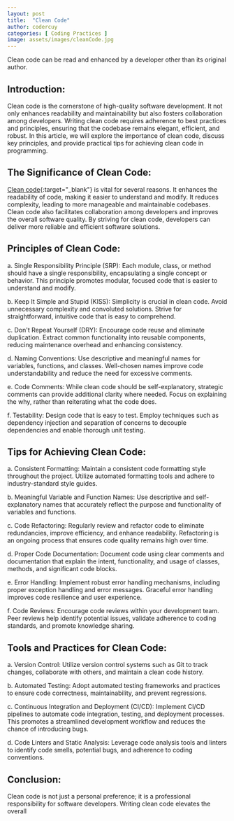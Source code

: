 ```yaml
---
layout: post
title:  "Clean Code"
author: codercuy
categories: [ Coding Practices ]
image: assets/images/cleanCode.jpg
---
```


Clean code can be read and enhanced by a developer other than its original author.

## Introduction:

Clean code is the cornerstone of high-quality software development. It not only enhances readability and maintainability but also fosters collaboration among developers. Writing clean code requires adherence to best practices and principles, ensuring that the codebase remains elegant, efficient, and robust. In this article, we will explore the importance of clean code, discuss key principles, and provide practical tips for achieving clean code in programming.

## The Significance of Clean Code:

[Clean code](https://codersite.dev/clean-code/){:target="_blank"} is vital for several reasons. It enhances the readability of code, making it easier to understand and modify. It reduces complexity, leading to more manageable and maintainable codebases. Clean code also facilitates collaboration among developers and improves the overall software quality. By striving for clean code, developers can deliver more reliable and efficient software solutions.

## Principles of Clean Code:

a. Single Responsibility Principle (SRP): Each module, class, or method should have a single responsibility, encapsulating a single concept or behavior. This principle promotes modular, focused code that is easier to understand and modify.

b. Keep It Simple and Stupid (KISS): Simplicity is crucial in clean code. Avoid unnecessary complexity and convoluted solutions. Strive for straightforward, intuitive code that is easy to comprehend.

c. Don't Repeat Yourself (DRY): Encourage code reuse and eliminate duplication. Extract common functionality into reusable components, reducing maintenance overhead and enhancing consistency.

d. Naming Conventions: Use descriptive and meaningful names for variables, functions, and classes. Well-chosen names improve code understandability and reduce the need for excessive comments.

e. Code Comments: While clean code should be self-explanatory, strategic comments can provide additional clarity where needed. Focus on explaining the why, rather than reiterating what the code does.

f. Testability: Design code that is easy to test. Employ techniques such as dependency injection and separation of concerns to decouple dependencies and enable thorough unit testing.

## Tips for Achieving Clean Code:

a. Consistent Formatting: Maintain a consistent code formatting style throughout the project. Utilize automated formatting tools and adhere to industry-standard style guides.

b. Meaningful Variable and Function Names: Use descriptive and self-explanatory names that accurately reflect the purpose and functionality of variables and functions.

c. Code Refactoring: Regularly review and refactor code to eliminate redundancies, improve efficiency, and enhance readability. Refactoring is an ongoing process that ensures code quality remains high over time.

d. Proper Code Documentation: Document code using clear comments and documentation that explain the intent, functionality, and usage of classes, methods, and significant code blocks.

e. Error Handling: Implement robust error handling mechanisms, including proper exception handling and error messages. Graceful error handling improves code resilience and user experience.

f. Code Reviews: Encourage code reviews within your development team. Peer reviews help identify potential issues, validate adherence to coding standards, and promote knowledge sharing.

## Tools and Practices for Clean Code:

a. Version Control: Utilize version control systems such as Git to track changes, collaborate with others, and maintain a clean code history.

b. Automated Testing: Adopt automated testing frameworks and practices to ensure code correctness, maintainability, and prevent regressions.

c. Continuous Integration and Deployment (CI/CD): Implement CI/CD pipelines to automate code integration, testing, and deployment processes. This promotes a streamlined development workflow and reduces the chance of introducing bugs.

d. Code Linters and Static Analysis: Leverage code analysis tools and linters to identify code smells, potential bugs, and adherence to coding conventions.

## Conclusion:

Clean code is not just a personal preference; it is a professional responsibility for software developers. Writing clean code elevates the overall